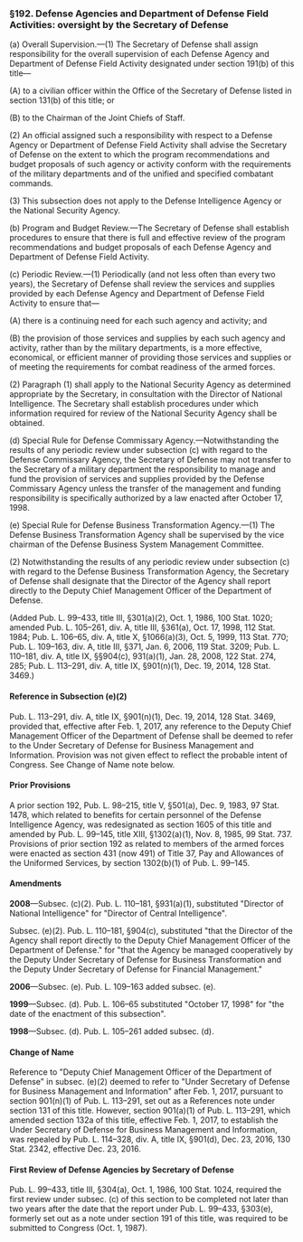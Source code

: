 ### §192. Defense Agencies and Department of Defense Field Activities: oversight by the Secretary of Defense ###

(a) Overall Supervision.—(1) The Secretary of Defense shall assign responsibility for the overall supervision of each Defense Agency and Department of Defense Field Activity designated under section 191(b) of this title—

(A) to a civilian officer within the Office of the Secretary of Defense listed in section 131(b) of this title; or

(B) to the Chairman of the Joint Chiefs of Staff.

(2) An official assigned such a responsibility with respect to a Defense Agency or Department of Defense Field Activity shall advise the Secretary of Defense on the extent to which the program recommendations and budget proposals of such agency or activity conform with the requirements of the military departments and of the unified and specified combatant commands.

(3) This subsection does not apply to the Defense Intelligence Agency or the National Security Agency.

(b) Program and Budget Review.—The Secretary of Defense shall establish procedures to ensure that there is full and effective review of the program recommendations and budget proposals of each Defense Agency and Department of Defense Field Activity.

(c) Periodic Review.—(1) Periodically (and not less often than every two years), the Secretary of Defense shall review the services and supplies provided by each Defense Agency and Department of Defense Field Activity to ensure that—

(A) there is a continuing need for each such agency and activity; and

(B) the provision of those services and supplies by each such agency and activity, rather than by the military departments, is a more effective, economical, or efficient manner of providing those services and supplies or of meeting the requirements for combat readiness of the armed forces.

(2) Paragraph (1) shall apply to the National Security Agency as determined appropriate by the Secretary, in consultation with the Director of National Intelligence. The Secretary shall establish procedures under which information required for review of the National Security Agency shall be obtained.

(d) Special Rule for Defense Commissary Agency.—Notwithstanding the results of any periodic review under subsection (c) with regard to the Defense Commissary Agency, the Secretary of Defense may not transfer to the Secretary of a military department the responsibility to manage and fund the provision of services and supplies provided by the Defense Commissary Agency unless the transfer of the management and funding responsibility is specifically authorized by a law enacted after October 17, 1998.

(e) Special Rule for Defense Business Transformation Agency.—(1) The Defense Business Transformation Agency shall be supervised by the vice chairman of the Defense Business System Management Committee.

(2) Notwithstanding the results of any periodic review under subsection (c) with regard to the Defense Business Transformation Agency, the Secretary of Defense shall designate that the Director of the Agency shall report directly to the Deputy Chief Management Officer of the Department of Defense.

(Added Pub. L. 99–433, title III, §301(a)(2), Oct. 1, 1986, 100 Stat. 1020; amended Pub. L. 105–261, div. A, title III, §361(a), Oct. 17, 1998, 112 Stat. 1984; Pub. L. 106–65, div. A, title X, §1066(a)(3), Oct. 5, 1999, 113 Stat. 770; Pub. L. 109–163, div. A, title III, §371, Jan. 6, 2006, 119 Stat. 3209; Pub. L. 110–181, div. A, title IX, §§904(c), 931(a)(1), Jan. 28, 2008, 122 Stat. 274, 285; Pub. L. 113–291, div. A, title IX, §901(n)(1), Dec. 19, 2014, 128 Stat. 3469.)

#### Reference in Subsection (e)(2) ####

Pub. L. 113–291, div. A, title IX, §901(n)(1), Dec. 19, 2014, 128 Stat. 3469, provided that, effective after Feb. 1, 2017, any reference to the Deputy Chief Management Officer of the Department of Defense shall be deemed to refer to the Under Secretary of Defense for Business Management and Information. Provision was not given effect to reflect the probable intent of Congress. See Change of Name note below.

#### Prior Provisions ####

A prior section 192, Pub. L. 98–215, title V, §501(a), Dec. 9, 1983, 97 Stat. 1478, which related to benefits for certain personnel of the Defense Intelligence Agency, was redesignated as section 1605 of this title and amended by Pub. L. 99–145, title XIII, §1302(a)(1), Nov. 8, 1985, 99 Stat. 737. Provisions of prior section 192 as related to members of the armed forces were enacted as section 431 (now 491) of Title 37, Pay and Allowances of the Uniformed Services, by section 1302(b)(1) of Pub. L. 99–145.

#### Amendments ####

**2008**—Subsec. (c)(2). Pub. L. 110–181, §931(a)(1), substituted "Director of National Intelligence" for "Director of Central Intelligence".

Subsec. (e)(2). Pub. L. 110–181, §904(c), substituted "that the Director of the Agency shall report directly to the Deputy Chief Management Officer of the Department of Defense." for "that the Agency be managed cooperatively by the Deputy Under Secretary of Defense for Business Transformation and the Deputy Under Secretary of Defense for Financial Management."

**2006**—Subsec. (e). Pub. L. 109–163 added subsec. (e).

**1999**—Subsec. (d). Pub. L. 106–65 substituted "October 17, 1998" for "the date of the enactment of this subsection".

**1998**—Subsec. (d). Pub. L. 105–261 added subsec. (d).

#### Change of Name ####

Reference to "Deputy Chief Management Officer of the Department of Defense" in subsec. (e)(2) deemed to refer to "Under Secretary of Defense for Business Management and Information" after Feb. 1, 2017, pursuant to section 901(n)(1) of Pub. L. 113–291, set out as a References note under section 131 of this title. However, section 901(a)(1) of Pub. L. 113–291, which amended section 132a of this title, effective Feb. 1, 2017, to establish the Under Secretary of Defense for Business Management and Information, was repealed by Pub. L. 114–328, div. A, title IX, §901(d), Dec. 23, 2016, 130 Stat. 2342, effective Dec. 23, 2016.

#### First Review of Defense Agencies by Secretary of Defense ####

Pub. L. 99–433, title III, §304(a), Oct. 1, 1986, 100 Stat. 1024, required the first review under subsec. (c) of this section to be completed not later than two years after the date that the report under Pub. L. 99–433, §303(e), formerly set out as a note under section 191 of this title, was required to be submitted to Congress (Oct. 1, 1987).